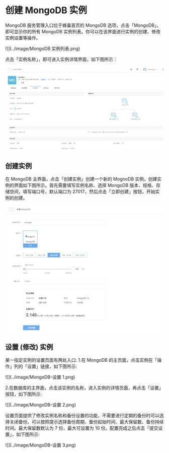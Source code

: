 # 创建 MongoDB 实例
MongoDB 服务管理入口位于蜂巢首页的 MongoDB 选项，点击「MongoDB」，即可显示你的所有 MongoDB 实例列表。你可以在该界面进行实例的创建、修改实例设置等操作。

![](../image/MongoDB 实例列表.png)

点击「实例名称」，即可进入实例详情界面，如下图所示：

![](../image/MongoDB-详情页.png)

## 创建实例
在 MongoDB 主界面，点击「创建实例」创建一个新的 MognoDB 实例，创建实例的界面如下图所示。首先需要填写实例名称、选择 MongoDB 版本、规格、存储空间，填写端口号，默认端口为 27017，然后点击「立即创建」按钮，开始实例的创建。

![](../image/MongoDB-创建实例.png)

## 设置 (修改) 实例
某一指定实例的设置页面有两处入口:
1.在 MongoDB 的主页面，点击实例在「操作」列的「设置」链接，如下图所示:

![](../image/MongoDB-设置 1.png)

2.在数据库的主界面，点击该实例的名称，进入实例的详情页面，再点击「设置」按钮，如下图所示:

![](../image/MongoDB-设置 2.png)

设置页面提供了修改实例名称和备份设置的功能，不需要进行定期的备份时可以选择关闭备份。可以按照提示选择备份周期、备份起始时间、最大保留数、备份持续时间。最大保留数默认为 7 份，最大可设置为 10 份。配置完成之后点击「提交设置」，如下图所示:

![](../image/MongoDB-设置 3.png)


